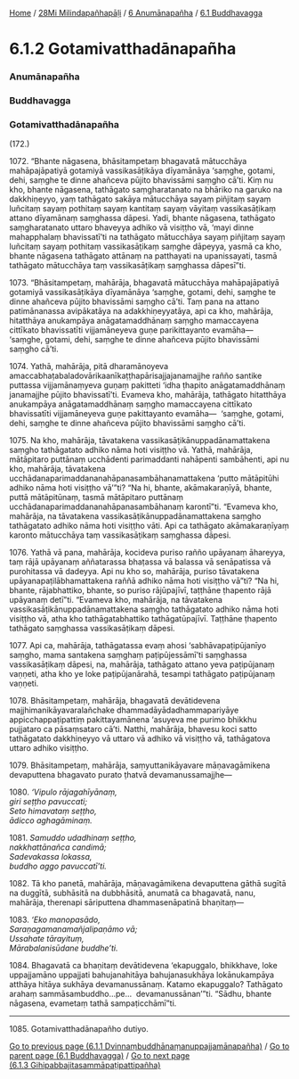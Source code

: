 
[Home](/) / [28Mi Milindapañhapāḷi](../../../28Mi.md) / [6 Anumānapañha](../../6.md) / [6.1 Buddhavagga](../6.1.md)

# 6.1.2 Gotamivatthadānapañha

### Anumānapañha

### Buddhavagga

### Gotamivatthadānapañha

(172.)

1072\. “Bhante nāgasena, bhāsitampetaṃ bhagavatā mātucchāya mahāpajāpatiyā gotamiyā vassikasāṭikāya dīyamānāya ‘saṃghe, gotami, dehi, saṃghe te dinne ahañceva pūjito bhavissāmi saṃgho cā’ti. Kiṃ nu kho, bhante nāgasena, tathāgato saṃgharatanato na bhāriko na garuko na dakkhiṇeyyo, yaṃ tathāgato sakāya mātucchāya sayaṃ piñjitaṃ sayaṃ luñcitaṃ sayaṃ pothitaṃ sayaṃ kantitaṃ sayaṃ vāyitaṃ vassikasāṭikaṃ attano dīyamānaṃ saṃghassa dāpesi. Yadi, bhante nāgasena, tathāgato saṃgharatanato uttaro bhaveyya adhiko vā visiṭṭho vā, ‘mayi dinne mahapphalaṃ bhavissatī’ti na tathāgato mātucchāya sayaṃ piñjitaṃ sayaṃ luñcitaṃ sayaṃ pothitaṃ vassikasāṭikaṃ saṃghe dāpeyya, yasmā ca kho, bhante nāgasena tathāgato attānaṃ na patthayati na upanissayati, tasmā tathāgato mātucchāya taṃ vassikasāṭikaṃ saṃghassa dāpesī”ti.

1073\. “Bhāsitampetaṃ, mahārāja, bhagavatā mātucchāya mahāpajāpatiyā gotamiyā vassikasāṭikāya dīyamānāya ‘saṃghe, gotami, dehi, saṃghe te dinne ahañceva pūjito bhavissāmi saṃgho cā’ti. Taṃ pana na attano patimānanassa avipākatāya na adakkhiṇeyyatāya, api ca kho, mahārāja, hitatthāya anukampāya anāgatamaddhānaṃ saṃgho mamaccayena cittīkato bhavissatīti vijjamāneyeva guṇe parikittayanto evamāha—  ‘saṃghe, gotami, dehi, saṃghe te dinne ahañceva pūjito bhavissāmi saṃgho cā’ti.

1074\. Yathā, mahārāja, pitā dharamānoyeva amaccabhaṭabaladovārikaanīkaṭṭhapārisajjajanamajjhe rañño santike puttassa vijjamānaṃyeva guṇaṃ pakitteti ‘idha ṭhapito anāgatamaddhānaṃ janamajjhe pūjito bhavissatī’ti. Evameva kho, mahārāja, tathāgato hitatthāya anukampāya anāgatamaddhānaṃ saṃgho mamaccayena cittīkato bhavissatīti vijjamāneyeva guṇe pakittayanto evamāha—  ‘saṃghe, gotami, dehi, saṃghe te dinne ahañceva pūjito bhavissāmi saṃgho cā’ti.

1075\. Na kho, mahārāja, tāvatakena vassikasāṭikānuppadānamattakena saṃgho tathāgatato adhiko nāma hoti visiṭṭho vā. Yathā, mahārāja, mātāpitaro puttānaṃ ucchādenti parimaddanti nahāpenti sambāhenti, api nu kho, mahārāja, tāvatakena ucchādanaparimaddananahāpanasambāhanamattakena ‘putto mātāpitūhi adhiko nāma hoti visiṭṭho vā’”ti? “Na hi, bhante, akāmakaraṇīyā, bhante, puttā mātāpitūnaṃ, tasmā mātāpitaro puttānaṃ ucchādanaparimaddananahāpanasambāhanaṃ karontī”ti. “Evameva kho, mahārāja, na tāvatakena vassikasāṭikānuppadānamattakena saṃgho tathāgatato adhiko nāma hoti visiṭṭho vāti. Api ca tathāgato akāmakaraṇīyaṃ karonto mātucchāya taṃ vassikasāṭikaṃ saṃghassa dāpesi.

1076\. Yathā vā pana, mahārāja, kocideva puriso rañño upāyanaṃ āhareyya, taṃ rājā upāyanaṃ aññatarassa bhaṭassa vā balassa vā senāpatissa vā purohitassa vā dadeyya. Api nu kho so, mahārāja, puriso tāvatakena upāyanapaṭilābhamattakena raññā adhiko nāma hoti visiṭṭho vā”ti? “Na hi, bhante, rājabhattiko, bhante, so puriso rājūpajīvī, taṭṭhāne ṭhapento rājā upāyanaṃ detī”ti. “Evameva kho, mahārāja, na tāvatakena vassikasāṭikānuppadānamattakena saṃgho tathāgatato adhiko nāma hoti visiṭṭho vā, atha kho tathāgatabhattiko tathāgatūpajīvī. Taṭṭhāne ṭhapento tathāgato saṃghassa vassikasāṭikaṃ dāpesi.

1077\. Api ca, mahārāja, tathāgatassa evaṃ ahosi ‘sabhāvapaṭipūjanīyo saṃgho, mama santakena saṃghaṃ paṭipūjessāmī’ti saṃghassa vassikasāṭikaṃ dāpesi, na, mahārāja, tathāgato attano yeva paṭipūjanaṃ vaṇṇeti, atha kho ye loke paṭipūjanārahā, tesampi tathāgato paṭipūjanaṃ vaṇṇeti.

1078\. Bhāsitampetaṃ, mahārāja, bhagavatā devātidevena majjhimanikāyavaralañchake dhammadāyādadhammapariyāye appicchappaṭipattiṃ pakittayamānena ‘asuyeva me purimo bhikkhu pujjataro ca pāsaṃsataro cā’ti. Natthi, mahārāja, bhavesu koci satto tathāgatato dakkhiṇeyyo vā uttaro vā adhiko vā visiṭṭho vā, tathāgatova uttaro adhiko visiṭṭho.

1079\. Bhāsitampetaṃ, mahārāja, saṃyuttanikāyavare māṇavagāmikena devaputtena bhagavato purato ṭhatvā devamanussamajjhe—

1080\. _‘Vipulo rājagahīyānaṃ,_  
_giri seṭṭho pavuccati;_  
_Seto himavataṃ seṭṭho,_  
_ādicco aghagāminaṃ._  


1081\. _Samuddo udadhinaṃ seṭṭho,_  
_nakkhattānañca candimā;_  
_Sadevakassa lokassa,_  
_buddho aggo pavuccatī’ti._  


1082\. Tā kho panetā, mahārāja, māṇavagāmikena devaputtena gāthā sugītā na duggītā, subhāsitā na dubbhāsitā, anumatā ca bhagavatā, nanu, mahārāja, therenapi sāriputtena dhammasenāpatinā bhaṇitaṃ—

1083\. _‘Eko manopasādo,_  
_Saraṇagamanamañjalipaṇāmo vā;_  
_Ussahate tārayituṃ,_  
_Mārabalanisūdane buddhe’ti._  


1084\. Bhagavatā ca bhaṇitaṃ devātidevena ‘ekapuggalo, bhikkhave, loke uppajjamāno uppajjati bahujanahitāya bahujanasukhāya lokānukampāya atthāya hitāya sukhāya devamanussānaṃ. Katamo ekapuggalo? Tathāgato arahaṃ sammāsambuddho…pe…  devamanussānan’”ti. “Sādhu, bhante nāgasena, evametaṃ tathā sampaṭicchāmī”ti.

---

1085\. Gotamivatthadānapañho dutiyo.



[Go to previous page (6.1.1 Dvinnaṃbuddhānaṃanuppajjamānapañha)](6.1.1.md) / [Go to parent page (6.1 Buddhavagga)](../6.1.md) / [Go to next page (6.1.3 Gihipabbajitasammāpaṭipattipañha)](6.1.3.md)


